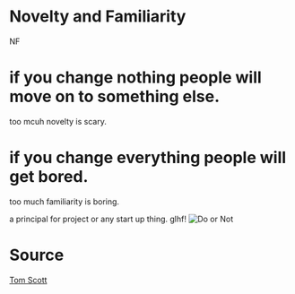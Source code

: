
# Novelty and Familiarity
NF

# if you change nothing people will move on to something else. 
too mcuh novelty is scary.

# if you change everything people will get bored.
too much familiarity is boring. 

a principal for project or any start up thing. glhf!
![Do or Not](https://cdn.discordapp.com/attachments/794818958686552145/922523765747884092/doitdont.png)
# Source 
[Tom Scott](https://www.youtube.com/channel/UCBa659QWEk1AI4Tg--mrJ2A)
